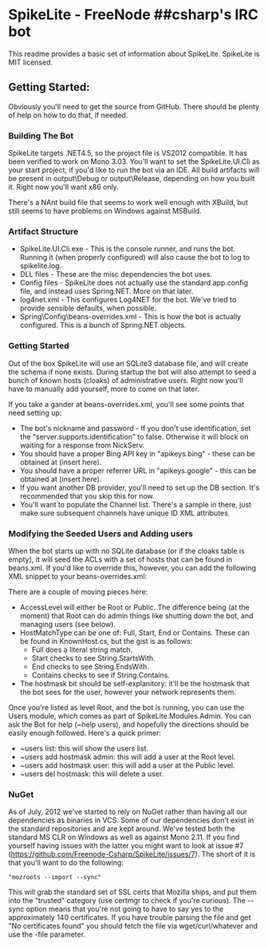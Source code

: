 SpikeLite - FreeNode ##csharp's IRC bot
=============

This readme provides a basic set of information about SpikeLite. SpikeLite is MIT licensed.

Getting Started:
------------

Obviously you'll need to get the source from GitHub. There should be plenty of help on how to do that, if needed.

### Building The Bot

SpikeLite targets .NET4.5, so the project file is VS2012 compatible. It has been verified to work on Mono 3.03. You'll want to set 
the SpikeLite.UI.Cli as your start project, if you'd like to run the bot via an IDE. All build artifacts will be present in 
output\Debug or output\Release, depending on how you built it. Right now you'll want x86 only.

There's a NAnt build file that seems to work well enough with XBuild, but still seems to have problems on Windows against MSBuild.

### Artifact Structure

* SpikeLite.UI.Cli.exe - This is the console runner, and runs the bot. Running it (when properly configured) will also cause the bot to log to spikelite.log.
* DLL files - These are the misc dependencies the bot uses. 
* Config files - SpikeLite does not actually use the standard app.config file, and instead uses Spring.NET. More on that later.
* log4net.xml - This configures Log4NET for the bot. We've tried to provide sensible defaults, when possible.
* Spring\Config\beans-overrides.xml - This is how the bot is actually configured. This is a bunch of Spring.NET objects.

### Getting Started

Out of the box SpikeLite will use an SQLite3 database file, and will create the schema if none exists. During startup the bot will also attempt to seed
a bunch of known hosts (cloaks) of administrative users. Right now you'll have to manually add yourself, more to come on that later.

If you take a gander at beans-overrides.xml, you'll see some points that need setting up:

* The bot's nickname and password - If you don't use identification, set the "server.supports.identification" to false. Otherwise it will block on waiting for a response from NickServ.
* You should have a proper Bing API key in "apikeys.bing" - these can be obtained at (insert here).
* You should have a proper referrer URL in "apikeys.google" - this can be obtained at (insert here).
* If you want another DB provider, you'll need to set up the DB section. It's recommended that you skip this for now.
* You'll want to populate the Channel list.  There's a sample in there, just make sure subsequent channels have unique ID XML attributes.

### Modifying the Seeded Users and Adding users

When the bot starts up with no SQLite database (or if the cloaks table is empty), it will seed the ACLs with a set of hosts that can be found in beans.xml.
If you'd like to override this, however, you can add the following XML snippet to your beans-overrides.xml:

  <object id="seedCloaks" type="SpikeLite.UI.Cli.Spring.CloakList, SpikeLite.UI.Cli">
    <constructor-arg index="0">
      <list element-type="SpikeLite.Domain.Model.Authentication.KnownHost, SpikeLite.Domain">
        <object id ="bob" type="SpikeLite.Domain.Model.Authentication.KnownHost, SpikeLite.Domain">
          <property name="AccessLevel" value="Root"/>
          <property name="HostMatchType" value="Start"/>
          <property name="HostMask" value="bob@127.0.0.1"/>
        </object>
      </list>
    </constructor-arg>
  </object>	
  
There are a couple of moving pieces here:

* AccessLevel will either be Root or Public. The difference being (at the moment) that Root can do admin things like shutting down the bot, and managing users (see below).
* HostMatchType can be one of: Full, Start, End or Contains. These can be found in KnownHost.cs, but the gist is as follows:
    * Full does a literal string match.
    * Start checks to see String.StartsWith.
    * End checks to see String.EndsWith.
    * Contains checks to see if String.Contains.
* The hostmask bit should be self-explanitory: it'll be the hostmask that the bot sees for the user, however your network represents them.

Once you're listed as level Root, and the bot is running, you can use the Users module, which comes as part of SpikeLite.Modules.Admin.
You can ask the Bot for help (~help users), and hopefully the directions should be easily enough followed. Here's a quick primer:

* ~users list: this will show the users list.
* ~users add hostmask admin: this will add a user at the Root level.
* ~users add hostmask user: this will add a user at the Public level.
* ~users del hostmask: this will delete a user.

### NuGet

As of July, 2012 we've started to rely on NuGet rather than having all our dependencies as binaries in VCS. Some of our dependencies don't exist in the standard repositories and are kept around. We've tested both the standard MS CLR on Windows as well as against Mono 2.11. If you find yourself having issues with the latter you might want to look at issue #7 (https://github.com/Freenode-Csharp/SpikeLite/issues/7). The short of it is that you'll want to do the following:

    "mozroots --import --sync"

 This will grab the standard set of SSL certs that Mozilla ships, and put them into the "trusted" category (use certmgr to check if you're curious). The --sync option means that you're not going to have to say yes to the approximately 140 certificates. If you have trouble parsing the file and get "No certificates found" you should fetch the file via wget/curl/whatever and use the -file parameter.